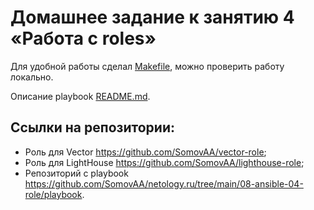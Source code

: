# Домашнее задание к занятию 4 «Работа с roles»

   Для удобной работы сделал [Makefile](Makefile), можно проверить работу локально.

   Описание playbook [README.md](./playbook/README.md).

## Ссылки на репозитории:

   - Роль для Vector https://github.com/SomovAA/vector-role;
   - Роль для LightHouse https://github.com/SomovAA/lighthouse-role;
   - Репозиторий с playbook https://github.com/SomovAA/netology.ru/tree/main/08-ansible-04-role/playbook.